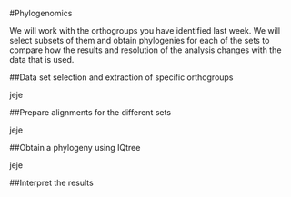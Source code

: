 #Phylogenomics


We will work with the orthogroups you have identified last week.
We will select subsets of them and obtain phylogenies for each of the sets to compare how the results and resolution of the analysis changes with the data that is used. 


##Data set selection and extraction of specific orthogroups

jeje


##Prepare alignments for the different sets

jeje


##Obtain a phylogeny using IQtree

jeje

##Interpret the results
